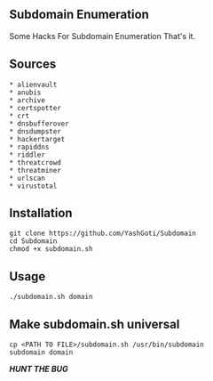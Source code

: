 Subdomain Enumeration
---
Some Hacks For Subdomain Enumeration
That's it.

Sources
---
```
* alienvault
* anubis
* archive
* certspotter
* crt
* dnsbufferover
* dnsdumpster
* hackertarget
* rapiddns
* riddler
* threatcrowd
* threatminer
* urlscan
* virustotal
```

Installation
---
```
git clone https://github.com/YashGoti/Subdomain
cd Subdomain
chmod +x subdomain.sh
```

Usage
---
```
./subdomain.sh domain
```
 
Make subdomain.sh universal
---
```
cp <PATH TO FILE>/subdomain.sh /usr/bin/subdomain
subdomain domain
```



***HUNT THE BUG***
